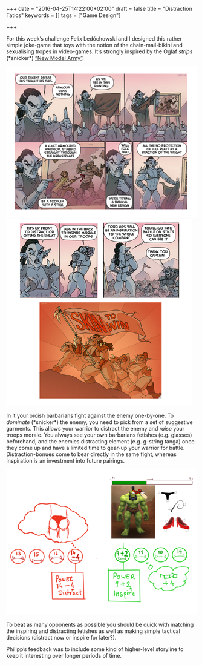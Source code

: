 +++
date = "2016-04-25T14:22:00+02:00"
draft = false
title = "Distraction Tatics"
keywords = []
tags = ["Game Design"]

+++

For this week’s challenge Felix Ledóchowski and I designed this rather simple joke-game that toys with the notion of the chain-mail-bikini and sexualising tropes in video-games. It’s strongly inspired by the Oglaf *strips* (\*snicker\*) [“New Model Army”](http://oglaf.com/newmodelarmy/).

<img src="/media/distraction_tactics/fetish_orcs-1.png" class="figure">

<!--more-->

<img src="/media/distraction_tactics/fetish_orcs-2.png" class="figure">


In it your orcish barbarians fight against the enemy one-by-one. To *dominate* (\*snicker\*) the enemy, you need to pick from a set of suggestive garments. This allows your warrior to distract the enemy and *raise* your troops morale. You always see your own barbarians fetishes (e.g. glasses) beforehand, and the enemies distracting element (e.g. g-string tanga) once they come up and have a limited time to gear-up your warrior for battle. Distraction-bonues come to bear directly in the same fight, whereas inspiration is an
investment into future pairings.

<img src="/media/distraction_tactics/fetish_orcs-3.png" class="figure">

To beat as many opponents as possible you should be quick with matching the inspiring and distracting fetishes as well as making simple tactical decisions (distract now or inspire for later?).

Philipp’s feedback was to include some kind of higher-level storyline to keep it interesting over longer periods of time.
